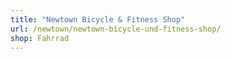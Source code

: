```yaml
---
title: "Newtown Bicycle & Fitness Shop"
url: /newtown/newtown-bicycle-und-fitness-shop/
shop: Fahrrad
---
```

